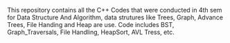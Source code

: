 This repository contains all the C++ Codes that were conducted in 4th sem for Data Structure And Algorithm,
data strutures like Trees, Graph, Advance Trees, File Handing and Heap are use.
Code includes
BST, Graph_Traversals, File Handling, HeapSort, AVL Tress, etc.
